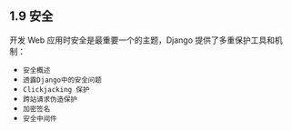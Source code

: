 ## 1.9 安全 ##
开发 Web 应用时安全是最重要一个的主题，Django 提供了多重保护工具和机制：

- `安全概述`
- `透露Django中的安全问题`
- `Clickjacking 保护`
- `跨站请求伪造保护`
- `加密签名`
- `安全中间件`
